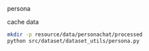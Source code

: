 persona

cache data


```bash
mkdir -p resource/data/personachat/processed
python src/dataset/dataset_utils/persona.py
```

